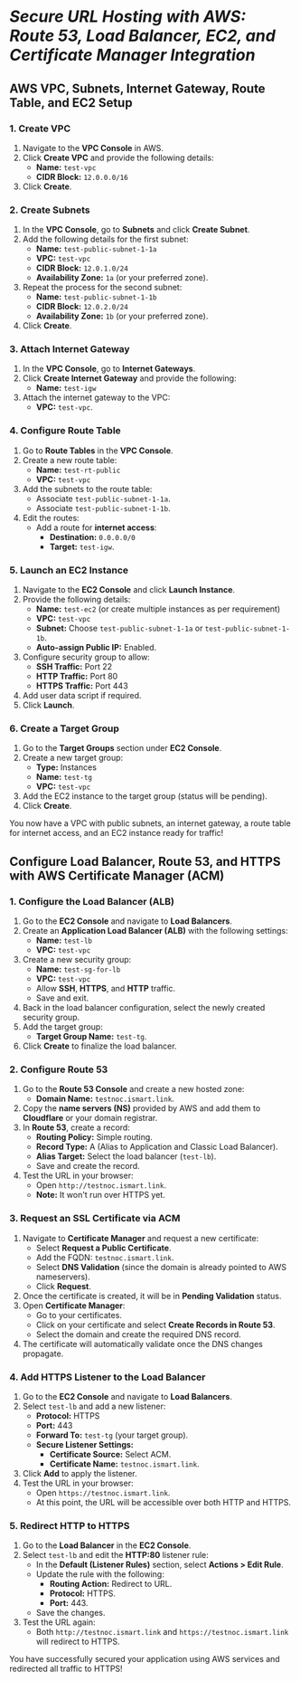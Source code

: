 # _Secure URL Hosting with AWS: Route 53, Load Balancer, EC2, and Certificate Manager Integration_

## AWS VPC, Subnets, Internet Gateway, Route Table, and EC2 Setup  

### 1. Create VPC  
1. Navigate to the **VPC Console** in AWS.  
2. Click **Create VPC** and provide the following details:  
   - **Name:** `test-vpc`  
   - **CIDR Block:** `12.0.0.0/16`  
3. Click **Create**.  

### 2. Create Subnets  
1. In the **VPC Console**, go to **Subnets** and click **Create Subnet**.  
2. Add the following details for the first subnet:  
   - **Name:** `test-public-subnet-1-1a`  
   - **VPC:** `test-vpc`  
   - **CIDR Block:** `12.0.1.0/24`  
   - **Availability Zone:** `1a` (or your preferred zone).  
3. Repeat the process for the second subnet:  
   - **Name:** `test-public-subnet-1-1b`  
   - **CIDR Block:** `12.0.2.0/24`  
   - **Availability Zone:** `1b` (or your preferred zone).  
4. Click **Create**.

### 3. Attach Internet Gateway  
1. In the **VPC Console**, go to **Internet Gateways**.  
2. Click **Create Internet Gateway** and provide the following:  
   - **Name:** `test-igw`  
3. Attach the internet gateway to the VPC:  
   - **VPC:** `test-vpc`.  

### 4. Configure Route Table  
1. Go to **Route Tables** in the **VPC Console**.  
2. Create a new route table:  
   - **Name:** `test-rt-public`  
   - **VPC:** `test-vpc`  
3. Add the subnets to the route table:  
   - Associate `test-public-subnet-1-1a`.  
   - Associate `test-public-subnet-1-1b`.  
4. Edit the routes:  
   - Add a route for **internet access**:  
     - **Destination:** `0.0.0.0/0`  
     - **Target:** `test-igw`.  

### 5. Launch an EC2 Instance  
1. Navigate to the **EC2 Console** and click **Launch Instance**.  
2. Provide the following details:  
   - **Name:** `test-ec2` (or create multiple instances as per requirement)
   - **VPC:** `test-vpc`  
   - **Subnet:** Choose `test-public-subnet-1-1a` or `test-public-subnet-1-1b`.  
   - **Auto-assign Public IP:** Enabled.  
3. Configure security group to allow:  
   - **SSH Traffic:** Port 22  
   - **HTTP Traffic:** Port 80  
   - **HTTPS Traffic:** Port 443  
4. Add user data script if required.  
5. Click **Launch**.  

### 6. Create a Target Group  
1. Go to the **Target Groups** section under **EC2 Console**.  
2. Create a new target group:  
   - **Type:** Instances  
   - **Name:** `test-tg`  
   - **VPC:** `test-vpc`  
3. Add the EC2 instance to the target group (status will be pending).  
4. Click **Create**.  

You now have a VPC with public subnets, an internet gateway, a route table for internet access, and an EC2 instance ready for traffic!

## Configure Load Balancer, Route 53, and HTTPS with AWS Certificate Manager (ACM)

### 1. Configure the Load Balancer (ALB)  
1. Go to the **EC2 Console** and navigate to **Load Balancers**.  
2. Create an **Application Load Balancer (ALB)** with the following settings:  
   - **Name:** `test-lb`  
   - **VPC:** `test-vpc`  
3. Create a new security group:  
   - **Name:** `test-sg-for-lb`  
   - **VPC:** `test-vpc`  
   - Allow **SSH**, **HTTPS**, and **HTTP** traffic.  
   - Save and exit.  
4. Back in the load balancer configuration, select the newly created security group.  
5. Add the target group:  
   - **Target Group Name:** `test-tg`.  
6. Click **Create** to finalize the load balancer.


### 2. Configure Route 53  
1. Go to the **Route 53 Console** and create a new hosted zone:  
   - **Domain Name:** `testnoc.ismart.link`.  
2. Copy the **name servers (NS)** provided by AWS and add them to **Cloudflare** or your domain registrar.  
3. In **Route 53**, create a record:  
   - **Routing Policy:** Simple routing.  
   - **Record Type:** A (Alias to Application and Classic Load Balancer).  
   - **Alias Target:** Select the load balancer (`test-lb`).  
   - Save and create the record.  
4. Test the URL in your browser:  
   - Open `http://testnoc.ismart.link`.  
   - **Note:** It won't run over HTTPS yet.


### 3. Request an SSL Certificate via ACM  
1. Navigate to **Certificate Manager** and request a new certificate:  
   - Select **Request a Public Certificate**.  
   - Add the FQDN: `testnoc.ismart.link`.  
   - Select **DNS Validation** (since the domain is already pointed to AWS nameservers).  
   - Click **Request**.  
2. Once the certificate is created, it will be in **Pending Validation** status.  
3. Open **Certificate Manager**:  
   - Go to your certificates.  
   - Click on your certificate and select **Create Records in Route 53**.  
   - Select the domain and create the required DNS record.  
4. The certificate will automatically validate once the DNS changes propagate.


### 4. Add HTTPS Listener to the Load Balancer  
1. Go to the **EC2 Console** and navigate to **Load Balancers**.  
2. Select `test-lb` and add a new listener:  
   - **Protocol:** HTTPS  
   - **Port:** 443  
   - **Forward To:** `test-tg` (your target group).  
   - **Secure Listener Settings:**  
     - **Certificate Source:** Select ACM.  
     - **Certificate Name:** `testnoc.ismart.link`.  
3. Click **Add** to apply the listener.  
4. Test the URL in your browser:  
   - Open `https://testnoc.ismart.link`.  
   - At this point, the URL will be accessible over both HTTP and HTTPS.


### 5. Redirect HTTP to HTTPS  
1. Go to the **Load Balancer** in the **EC2 Console**.  
2. Select `test-lb` and edit the **HTTP:80** listener rule:  
   - In the **Default (Listener Rules)** section, select **Actions > Edit Rule**.  
   - Update the rule with the following:  
     - **Routing Action:** Redirect to URL.  
     - **Protocol:** HTTPS.  
     - **Port:** 443.  
   - Save the changes.  
3. Test the URL again:  
   - Both `http://testnoc.ismart.link` and `https://testnoc.ismart.link` will redirect to HTTPS.


You have successfully secured your application using AWS services and redirected all traffic to HTTPS!










